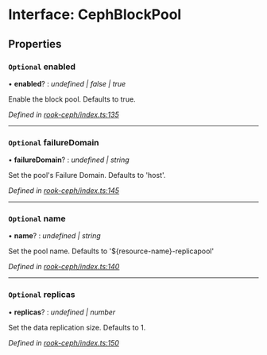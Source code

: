 
# Interface: CephBlockPool

## Properties

### `Optional` enabled

• **enabled**? : *undefined | false | true*

Enable the block pool.
Defaults to true.

*Defined in [rook-ceph/index.ts:135](https://github.com/Place1/kloudlib/blob/27a9d16/packages/rook-ceph/index.ts#L135)*

___

### `Optional` failureDomain

• **failureDomain**? : *undefined | string*

Set the pool's Failure Domain.
Defaults to 'host'.

*Defined in [rook-ceph/index.ts:145](https://github.com/Place1/kloudlib/blob/27a9d16/packages/rook-ceph/index.ts#L145)*

___

### `Optional` name

• **name**? : *undefined | string*

Set the pool name.
Defaults to '${resource-name}-replicapool'

*Defined in [rook-ceph/index.ts:140](https://github.com/Place1/kloudlib/blob/27a9d16/packages/rook-ceph/index.ts#L140)*

___

### `Optional` replicas

• **replicas**? : *undefined | number*

Set the data replication size.
Defaults to 1.

*Defined in [rook-ceph/index.ts:150](https://github.com/Place1/kloudlib/blob/27a9d16/packages/rook-ceph/index.ts#L150)*
